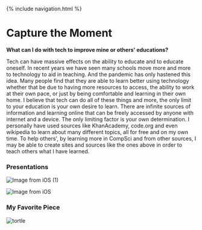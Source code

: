 {% include navigation.html %}

# Capture the Moment

**What can I do with tech to improve mine or others' educations?**

Tech can have massive effects on the ability to educate and to educate oneself. In recent years we have seen many schools move more and more to technology to aid in teaching. And the pandemic has only hastened this idea. Many people find that they are able to learn better using technology whether that be due to having more resources to access, the ability to work at their own pace, or just by being comfortable and learning in their own home. I believe that tech can do all of these things and more, the only limit to your education is your own desire to learn. There are infinite sources of information and learning online that can be freely accessed by anyone with internet and a device. The only limiting factor is your own determination. I personally have used sources like KhanAcademy, code.org and even wikipedia to learn about many different topics, all for free and on my own time. To help others', by learning more in CompSci and from other sources, I may be able to create sites and sources like the ones above in order to teach others what I have learned.

### Presentations

![Image from iOS (1)](https://user-images.githubusercontent.com/89219634/158682147-1df9f38f-1c0a-43f7-ab2c-fc74d7e6d835.jpg)

![Image from iOS](https://user-images.githubusercontent.com/89219634/158682194-340f01c2-0dd1-48e7-9ace-f4260fcfb956.jpg)

### My Favorite Piece

![tortle](https://user-images.githubusercontent.com/89219634/158680967-70b10aba-f3f3-4728-8c6d-7e173cd78371.jpg)


